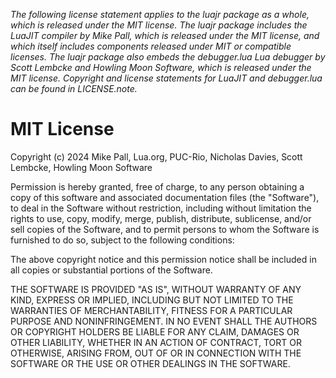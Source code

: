 *The following license statement applies to the luajr package as a whole, which
is released under the MIT license. The luajr package includes the LuaJIT 
compiler by Mike Pall, which is released under the MIT license, and which 
itself includes components released under MIT or compatible licenses. The luajr
package also embeds the debugger.lua Lua debugger by Scott Lembcke and Howling
Moon Software, which is released under the MIT license. Copyright and license 
statements for LuaJIT and debugger.lua can be found in LICENSE.note.*

# MIT License

Copyright (c) 2024 Mike Pall, Lua.org, PUC-Rio, Nicholas Davies, Scott Lembcke, 
Howling Moon Software

Permission is hereby granted, free of charge, to any person obtaining a copy
of this software and associated documentation files (the "Software"), to deal
in the Software without restriction, including without limitation the rights
to use, copy, modify, merge, publish, distribute, sublicense, and/or sell
copies of the Software, and to permit persons to whom the Software is
furnished to do so, subject to the following conditions:

The above copyright notice and this permission notice shall be included in all
copies or substantial portions of the Software.

THE SOFTWARE IS PROVIDED "AS IS", WITHOUT WARRANTY OF ANY KIND, EXPRESS OR
IMPLIED, INCLUDING BUT NOT LIMITED TO THE WARRANTIES OF MERCHANTABILITY,
FITNESS FOR A PARTICULAR PURPOSE AND NONINFRINGEMENT. IN NO EVENT SHALL THE
AUTHORS OR COPYRIGHT HOLDERS BE LIABLE FOR ANY CLAIM, DAMAGES OR OTHER
LIABILITY, WHETHER IN AN ACTION OF CONTRACT, TORT OR OTHERWISE, ARISING FROM,
OUT OF OR IN CONNECTION WITH THE SOFTWARE OR THE USE OR OTHER DEALINGS IN THE
SOFTWARE.
